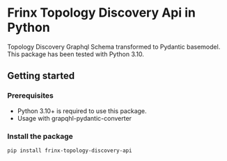 # Frinx Topology Discovery Api in Python


Topology Discovery Graphql Schema transformed to Pydantic basemodel.
This package has been tested with Python 3.10.


## Getting started

### Prerequisites

- Python 3.10+ is required to use this package.
- Usage with grapqhl-pydantic-converter

### Install the package

```bash
pip install frinx-topology-discovery-api
```
